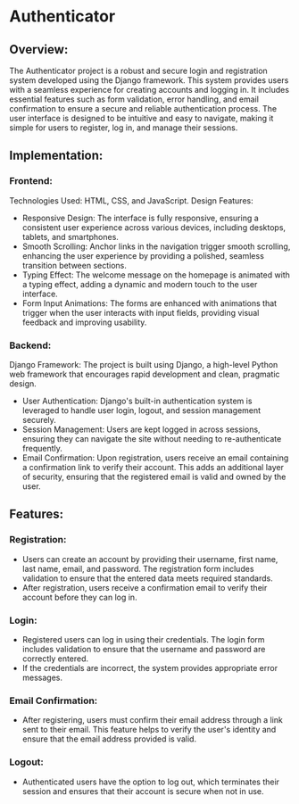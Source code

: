 # Authenticator

## Overview:
The Authenticator project is a robust and secure login and registration system developed using the Django framework. This system provides users with a seamless experience for creating accounts and logging in. It includes essential features such as form validation, error handling, and email confirmation to ensure a secure and reliable authentication process. The user interface is designed to be intuitive and easy to navigate, making it simple for users to register, log in, and manage their sessions.

## Implementation:

### Frontend:
Technologies Used: HTML, CSS, and JavaScript.
Design Features:
- Responsive Design: The interface is fully responsive, ensuring a consistent user experience across various devices, including desktops, tablets, and smartphones.
- Smooth Scrolling: Anchor links in the navigation trigger smooth scrolling, enhancing the user experience by providing a polished, seamless transition between sections.
- Typing Effect: The welcome message on the homepage is animated with a typing effect, adding a dynamic and modern touch to the user interface.
- Form Input Animations: The forms are enhanced with animations that trigger when the user interacts with input fields, providing visual feedback and improving usability.

### Backend:
Django Framework: The project is built using Django, a high-level Python web framework that encourages rapid development and clean, pragmatic design.
- User Authentication: Django's built-in authentication system is leveraged to handle user login, logout, and session management securely.
- Session Management: Users are kept logged in across sessions, ensuring they can navigate the site without needing to re-authenticate frequently.
- Email Confirmation: Upon registration, users receive an email containing a confirmation link to verify their account. This adds an additional layer of security, ensuring that the registered email is valid and owned by the user.

## Features:

### Registration:
- Users can create an account by providing their username, first name, last name, email, and password. The registration form includes validation to ensure that the entered data meets required standards.
- After registration, users receive a confirmation email to verify their account before they can log in.

### Login:
- Registered users can log in using their credentials. The login form includes validation to ensure that the username and password are correctly entered.
- If the credentials are incorrect, the system provides appropriate error messages.

### Email Confirmation:
- After registering, users must confirm their email address through a link sent to their email. This feature helps to verify the user's identity and ensure that the email address provided is valid.

### Logout:
- Authenticated users have the option to log out, which terminates their session and ensures that their account is secure when not in use.
